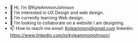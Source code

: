 - 👋 Hi, I’m @KyleAmmonJohnson
- 👀 I’m interested in UX Design and web design. 
- 🌱 I’m currently learning Web design. 
- 💞️ I’m looking to collaborate on a website I am designing. 
- 📫 How to reach me 
email: Kyleammonj@gmail.com
linkedin: https://www.linkedin.com/in/kyleammonjohnson/

<!---
KyleAmmonJohnson/KyleAmmonJohnson is a ✨ special ✨ repository because its `README.md` (this file) appears on your GitHub profile.
You can click the Preview link to take a look at your changes.
--->
